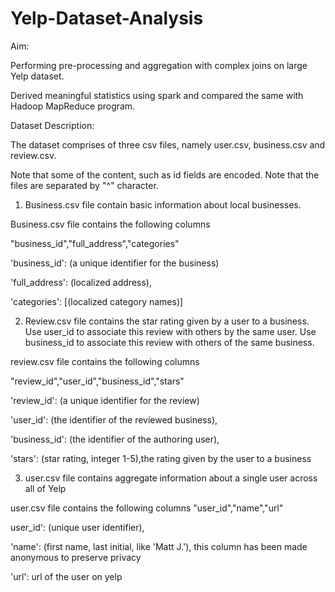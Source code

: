 # Yelp-Dataset-Analysis

Aim: 

Performing pre-processing and aggregation with complex joins on large Yelp dataset.

Derived meaningful statistics using spark and compared the same with Hadoop MapReduce program.

Dataset Description:

The dataset comprises of three csv files, namely user.csv, business.csv and review.csv.

Note that some of the content, such as id fields are encoded. Note that the files are separated by "^" character.

1. Business.csv file contain basic information about local businesses.

Business.csv file contains the following columns

"business_id","full_address","categories"

'business_id': (a unique identifier for the business)

'full_address': (localized address),

'categories': [(localized category names)]

2. Review.csv file contains the star rating given by a user to a business. Use user_id to associate this review with others by the same user. Use business_id to associate this review with others of the same business.

review.csv file contains the following columns

"review_id","user_id","business_id","stars"

'review_id': (a unique identifier for the review)

'user_id': (the identifier of the reviewed business),

'business_id': (the identifier of the authoring user),

'stars': (star rating, integer 1-5),the rating given by the user to a business

3. user.csv file contains aggregate information about a single user across all of Yelp

user.csv file contains the following columns "user_id","name","url"

user_id': (unique user identifier),

'name': (first name, last initial, like 'Matt J.'), this column has been made anonymous to preserve privacy

'url': url of the user on yelp
